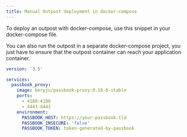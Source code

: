 ```yaml
---
title: Manual Outpost deployment in docker-compose
---
```


To deploy an outpost with docker-compose, use this snippet in your docker-compose file.

You can also run the outpost in a separate docker-compose project, you just have to ensure that the outpost container can reach your application container.

```yaml
version: '3.5'

services:
  passbook_proxy:
    image: beryju/passbook-proxy:0.10.0-stable
    ports:
      - 4180:4180
      - 4443:4443
    environment:
      PASSBOOK_HOST: https://your-passbook.tld
      PASSBOOK_INSECURE: 'false'
      PASSBOOK_TOKEN: token-generated-by-passbook
```
